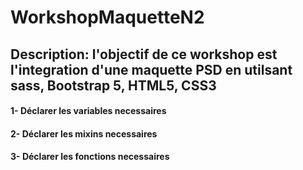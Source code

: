 # WorkshopMaquetteN2
## Description: l'objectif de ce workshop est l'integration d'une maquette PSD en utilsant sass, Bootstrap 5, HTML5, CSS3 
#### 1- Déclarer les variables necessaires
#### 2- Déclarer les mixins necessaires
#### 3- Déclarer les fonctions necessaires
